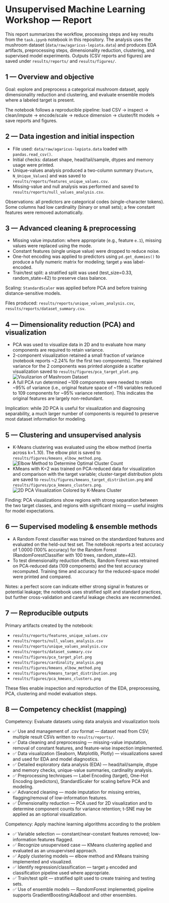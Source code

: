 # Unsupervised Machine Learning Workshop — Report

This report summarizes the workflow, processing steps and key results from the `task.ipynb` notebook in this repository. The analysis uses the mushroom dataset (`data/raw/agaricus-lepiota.data`) and produces EDA artifacts, preprocessing steps, dimensionality reduction, clustering, and supervised model experiments. Outputs (CSV reports and figures) are saved under `results/reports/` and `results/figures/`.

## 1 — Overview and objective

Goal: explore and preprocess a categorical mushroom dataset, apply dimensionality reduction and clustering, and evaluate ensemble models where a labeled target is present.

The notebook follows a reproducible pipeline: load CSV → inspect → clean/impute → encode/scale → reduce dimension → cluster/fit models → save reports and figures.

## 2 — Data ingestion and initial inspection

- File used: `data/raw/agaricus-lepiota.data` loaded with `pandas.read_csv()`.
- Initial checks: dataset shape, head/tail/sample, dtypes and memory usage were printed.
- Unique-values analysis produced a two-column summary (`Feature`, `N_Unique_Values`) and was saved to `results/reports/features_unique_values.csv`.
- Missing-value and null analysis was performed and saved to `results/reports/null_values_analysis.csv`.

Observations: all predictors are categorical codes (single-character tokens). Some columns had low cardinality (binary or small sets); a few constant features were removed automatically.

## 3 — Advanced cleaning & preprocessing

- Missing value imputation: where appropriate (e.g., feature `e.1`), missing values were replaced using the mode.
- Constant features (single unique value) were dropped to reduce noise.
- One-hot encoding was applied to predictors using `pd.get_dummies()` to produce a fully numeric matrix for modeling; target `p` was label-encoded.
- Train/test split: a stratified split was used (test_size=0.33, random_state=42) to preserve class balance.

Scaling: `StandardScaler` was applied before PCA and before training distance-sensitive models.

Files produced: `results/reports/unique_values_analysis.csv`, `results/reports/dataset_summary.csv`.

## 4 — Dimensionality reduction (PCA) and visualization

- PCA was used to visualize data in 2D and to evaluate how many components are required to retain variance.
- 2-component visualization retained a small fraction of variance (notebook reports ~2.24% for the first two components). The explained variance for the 2 components was printed alongside a scatter visualization saved to `results/figures/pca_target_plot.png`.
![Visulizarion of Mashroom Dataset](../results/figures/pca_target_plot.png)
- A full PCA run determined ~109 components were needed to retain ~95% of variance (i.e., original feature space of ~116 variables reduced to 109 components for ~95% variance retention). This indicates the original features are largely non-redundant.

Implication: while 2D PCA is useful for visualization and diagnosing separability, a much larger number of components is required to preserve most dataset information for modeling.

## 5 — Clustering and unsupervised analysis

- K-Means clustering was evaluated using the elbow method (inertia across k=1..10). The elbow plot is saved to `results/figures/kmeans_elbow_method.png`.
![Elbow Method to Determine Optimal Cluster Count](../results/figures/kmeans_elbow_method.png)
- KMeans with K=2 was trained on PCA-reduced data for visualization and comparison with the target variable; cluster-target distribution plots are saved to `results/figures/kmeans_target_distribution.png` and `results/figures/pca_kmeans_clusters.png`.
![2D PCA Visualization Colored by K-Means Cluster](../results/figures/pca_kmeans_clusters.png)

Finding: PCA visualizations show regions with strong separation between the two target classes, and regions with significant mixing — useful insights for model expectations.

## 6 — Supervised modeling & ensemble methods

- A Random Forest classifier was trained on the standardized features and evaluated on the held-out test set. The notebook reports a test accuracy of 1.0000 (100% accuracy) for the Random Forest (RandomForestClassifier with 100 trees, random_state=42).
- To test dimensionality reduction effects, Random Forest was retrained on PCA-reduced data (109 components) and the test accuracy recomputed. Training time and accuracy for the reduced-space model were printed and compared.

Notes: a perfect score can indicate either strong signal in features or potential leakage; the notebook uses stratified split and standard practices, but further cross-validation and careful leakage checks are recommended.

## 7 — Reproducible outputs

Primary artifacts created by the notebook:

- `results/reports/features_unique_values.csv`
- `results/reports/null_values_analysis.csv`
- `results/reports/unique_values_analysis.csv`
- `results/reports/dataset_summary.csv`
- `results/figures/pca_target_plot.png`
- `results/figures/cardinality_analysis.png`
- `results/figures/kmeans_elbow_method.png`
- `results/figures/kmeans_target_distribution.png`
- `results/figures/pca_kmeans_clusters.png`

These files enable inspection and reproduction of the EDA, preprocessing, PCA, clustering and model evaluation steps.

## 8 — Competency checklist (mapping)

Competency: Evaluate datasets using data analysis and visualization tools

- ✅ Use and management of .csv format — dataset read from CSV; multiple result CSVs written to `results/reports/`.
- ✅ Data cleaning and preprocessing — missing-value imputation, removal of constant features, and feature-wise inspection implemented.
- ✅ Data visualization (Seaborn, Matplotlib, Plotly) — visualizations saved and used for EDA and model diagnostics.
- ✅ Detailed exploratory data analysis (EDA) — head/tail/sample, dtype and memory checks, unique-value summaries, cardinality analysis.
- ✅ Preprocessing techniques — Label Encoding (target), One-Hot Encoding (predictors), StandardScaler for scaling before PCA and modeling.
- ✅ Advanced cleaning — mode imputation for missing entries, flagging/removal of low-information features.
- ✅ Dimensionality reduction — PCA used for 2D visualization and to determine component counts for variance retention; t-SNE may be applied as an optional visualization.

Competency: Apply machine learning algorithms according to the problem

- ✅ Variable selection — constant/near-constant features removed; low-information features flagged.
- ✅ Recognize unsupervised case — KMeans clustering applied and evaluated as an unsupervised approach.
- ✅ Apply clustering models — elbow method and KMeans training implemented and visualized.
- ✅ Identify regression/classification — target `p` encoded and classification pipeline used where appropriate.
- ✅ Train/test split — stratified split used to create training and testing sets.
- ✅ Use of ensemble models — RandomForest implemented; pipeline supports GradientBoosting/AdaBoost and other ensembles.

